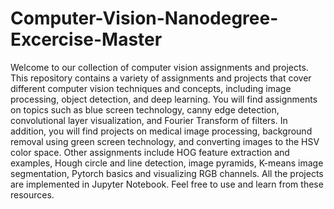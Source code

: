 # Computer-Vision-Nanodegree-Excercise-Master

Welcome to our collection of computer vision assignments and projects.
This repository contains a variety of assignments and projects that cover different computer vision techniques and concepts, including image processing, object detection, and deep learning. You will find assignments on topics such as blue screen technology, canny edge detection, convolutional layer visualization, and Fourier Transform of filters.
In addition, you will find projects on medical image processing, background removal using green screen technology, and converting images to the HSV color space. Other assignments include HOG feature extraction and examples, Hough circle and line detection, image pyramids, K-means image segmentation, Pytorch basics and visualizing RGB channels. All the projects are implemented in Jupyter Notebook. Feel free to use and learn from these resources.
